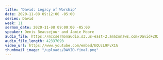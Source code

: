 ```yaml
---
title: 'David: Legacy of Worship'
date: 2020-11-08 09:12:00 -05:00
series: David
week: 11
sermon_date: 2020-11-08 09:00:00 -05:00
speaker: Denis Beausejour and Jamie Moore
audio_file: https://mccsermonaudio.s3.us-east-2.amazonaws.com/David+2020/David+11-08-20.mp3
audio_file_length: 42337093
video_url: https://www.youtube.com/embed/EQUzL9FvX1A
thumbnail_image: "/uploads/DAVID-final.png"
---
```


